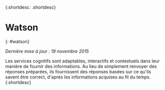 {:shortdesc: .shortdesc} 

# Watson
{: #watson}

*Dernière mise à jour : 19 novembre 2015*

Les services cognitifs sont adaptables, interactifs et contextuels dans leur manière de fournir des
  informations. Au lieu de simplement renvoyer des réponses préparées, ils fournissent des réponses basées sur
ce qu'ils savent être correct, d'après les informations acquises au fil du temps.
{:shortdesc}




